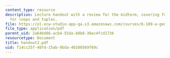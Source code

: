 ```yaml
---
content_type: resource
description: Lecture handout with a review for the midterm, covering functions, lists,
  for loops and tuples.
file: https://ol-ocw-studio-app-qa.s3.amazonaws.com/courses/6-189-a-gentle-introduction-to-programming-using-python-january-iap-2008/f14cc25f40fd15ab9bda49280569f69c_handout2.pdf
file_type: application/pdf
parent_uid: 2a64bd66-acb4-55da-b8b8-36ec4fcd1736
resourcetype: Document
title: handout2.pdf
uid: f14cc25f-40fd-15ab-9bda-49280569f69c
---
```

